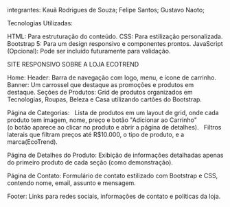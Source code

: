integrantes: Kauã Rodrigues de Souza;
             Felipe Santos;
             Gustavo Naoto;




Tecnologias Utilizadas:

HTML: Para estruturação do conteúdo.
CSS: Para estilização personalizada.
Bootstrap 5: Para um design responsivo e componentes prontos.
JavaScript (Opcional): Pode ser incluído futuramente para validação.

SITE RESPONSIVO SOBRE A LOJA ECOTREND

Home:
  Header: Barra de navegação com logo, menu, e ícone de carrinho.
  Banner: Um carrossel que destaque as promoções e produtos em destaque.
  Seções de Produtos: Grid de produtos organizados em Tecnologias, Roupas, Beleza e Casa utilizando cartões do Bootstrap.
  
Página de Categorias:
  Lista de produtos em um layout de grid, onde cada produto tem imagem, nome, preço e botão "Adicionar ao Carrinho"  
  (o botão aparece ao clicar no produto e abrir a página de detalhes).
  Filtros laterais  que filtram preços até R$10.000,  o tipo de produto, e  a marca(EcoTrend).
 

Página de Detalhes do Produto:
  Exibição de informações detalhadas apenas do primeiro produto de cada seção (como demonstração).

Página de Contato:
  Formulário de contato estilizado com Bootstrap e CSS, contendo nome, email, assunto e mensagem.

Footer:
  Links para redes sociais, informações de contato e políticas da loja.




